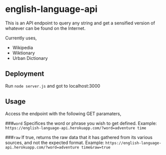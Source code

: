 english-language-api
====================

This is an API endpoint to query any string and get a sensified version of whatever can be found on the Internet.

Currently uses,
- Wikipedia
- Wiktionary
- Urban Dictionary

Deployment
---------
Run `node server.js` and got to localhost:3000

Usage
-----
Access the endpoint with the following GET paramaters,

###`word`
Specifices the word or phrase you wish to get defined.
Example: `https://english-language-api.herokuapp.com/?word=adventure time`

###`raw`
If true, returns the raw data that it has gathered from its various sources, and not the expected format. 
Example: `https://english-language-api.herokuapp.com/?word=adventure time&raw=true`

